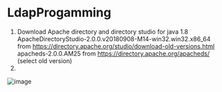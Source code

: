 # LdapProgamming

1. Download Apache directory and directory studio for java 1.8 <br>
  ApacheDirectoryStudio-2.0.0.v20180908-M14-win32.win32.x86_64 from https://directory.apache.org/studio/download-old-versions.html <br>
  apacheds-2.0.0.AM25 from https://directory.apache.org/apacheds/ (select old version) <br>
2.
  ![image](https://user-images.githubusercontent.com/76067750/178862702-81b2e32f-987a-4daa-a6fd-534d838f7db6.png)

  
